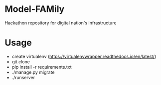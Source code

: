 # Model-FAMily
Hackathon repository for digital nation's infrastructure
# Usage
- create virtualenv (https://virtualenvwrapper.readthedocs.io/en/latest/)
- git clone <repo name> 
- pip install -r requirements.txt
- ./manage.py migrate
- ./runserver

